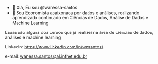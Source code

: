 - 👋 Olá, Eu sou @wanessa-santos
- 👀 Sou Economista apaixonada por dados e análises, realizando aprendizado continuado em Ciências de Dados, Análise de Dados e Machine Learning

Essas são alguns dos cursos que já realizei na área de ciências de dados, análises e machine learning


LinkedIn: https://www.linkedin.com/in/wnsantos/

e-mail: wanessa.santos@al.infnet.edu.br

<!--- Machine Learning and Data Science Projects
Machine Learning - Supervised
ML - Regression: House Pricing Models Comparison

ML - Best Classifier (KNN x DecTree x SVM x LogistRegr): Loan Status⚡

ML - Classification - SVM: Cancer detection

ML - Classification - Decision_Tree: Medical Drug Research

ML - Classification - KNN: Customer Customized Offer

ML - Classification -Logistic Regression: Customer Churn

Machine Learning - Unsupervised
ML - Clustering- K-Means: Customer Segmentation

🚧 Under Construction <--🚧

PySpark
PySpark MLlib - ML Pipeline Random Forest - Car price prediction⚡

🚧 Under Construction <--🚧

Recommender Systems
ML - Recommender System - Content-Based: Movie Recommender⚡

ML - Recommender System - Collaborative Filtering: User-User Movie Recommender⚡

Data Analysis and Data Visualization
NLP - Wordcloud for Alice Novel⚡

DataViz Clustering Markers - San Francisco Crimes⚡

DataViz - San Francisco Crime Choropleth Map

Data Analysis - Survey Analysis of Data Science Interest

Artificial Intelligence and Machine Learning Engines
AIDAN - Student Advisor Bot - powered by Watson Assistant and Discovery Integration - NLP, Content Tagging, Keyword Extraction⚡

H2O AutoML - Term Deposit Prediction⚡

Auto AI - IBM Watson - Iris Flower Multiclass Deploy⚡

Chatbot powered by IBM Watson Assistant API - Flower Shop

🚧 Under Construction <--🚧
--->
<!---
wanessa-santos/wanessa-santos is a ✨ special ✨ repository because its `README.md` (this file) appears on your GitHub profile.
You can click the Preview link to take a look at your changes.
--->
